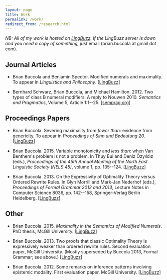 ```yaml
---
layout: page
title: Work
permalink: /work/
redirect_from: /research.html
---
```


*NB: All of my work is hosted on [LingBuzz](http://ling.auf.net/lingbuzz). If
the LingBuzz server is down and you need a copy of something, just* <script type="text/javascript">
<!--
h='&#x67;&#x6d;&#x61;&#x69;&#108;&#46;&#x63;&#x6f;&#x6d;';a='&#64;';n='&#98;&#114;&#x69;&#x61;&#110;&#46;&#98;&#x75;&#x63;&#x63;&#x6f;&#108;&#x61;';e=n+a+h;
document.write('<a h'+'ref'+'="ma'+'ilto'+':'+e+'" clas'+'s="em' + 'ail">'+'<em>email me</em>'+'<\/'+'a'+'>');
// -->
</script><noscript>&#x65;&#x6d;&#x61;&#x69;&#108;&#32;&#40;&#98;&#114;&#x69;&#x61;&#110;&#46;&#98;&#x75;&#x63;&#x63;&#x6f;&#108;&#x61;&#32;&#x61;&#116;&#32;&#x67;&#x6d;&#x61;&#x69;&#108;&#32;&#100;&#x6f;&#116;&#32;&#x63;&#x6f;&#x6d;&#x29;</noscript>*.*

## Journal Articles

- Brian Buccola and Benjamin Spector. Modified numerals and maximality. To
  appear in *Linguistics and Philosophy*. \[[LingBuzz][lp]\]

- Bernhard Schwarz, Brian Buccola, and Michael Hamilton. 2012. Two types of
  class B numeral modifiers: A reply to Nouwen 2010. *Semantics and
  Pragmatics*, Volume 5, Article 1:1--25. \[[semprag.org][sp]\]

[lp]: http://ling.auf.net/lingbuzz/002528
[sp]: http://semprag.org/article/download/sp.5.1/pdf

## Proceedings Papers

- Brian Buccola. Severing maximality from *fewer than*: evidence from
  genericity. To appear in *Proceedings of Sinn und Bedeutung 20*.
  \[[LingBuzz][sub20]\]

- Brian Buccola. 2015. Variable monotonicity and *less than*: when Van
  Benthem's problem is not a problem. In Thuy Bui and Deniz Özyıldız (eds.),
  *Proceedings of the 45th Annual Meeting of the North East Linguistic Society
  (NELS 45)*, volume 1, pp. 135--124. \[[LingBuzz][nels45]\]

- Brian Buccola. 2013. On the Expressivity of Optimality Theory versus Ordered
  Rewrite Rules. In Glyn Morrill and Mark-Jan Nederhof (eds.), *Proceedings of
  Formal Grammar 2012 and 2013*, Lecture Notes in Computer Science 8036, pp.
  142--158, Springer-Verlag Berlin Heidelberg. \[[LingBuzz][fg]\]

[sub20]: http://ling.auf.net/lingbuzz/002847
[nels45]: http://ling.auf.net/lingbuzz/002512
[fg]: http://ling.auf.net/lingbuzz/002513

## Other

- Brian Buccola. 2015. *Maximality in the Semantics of Modified Numerals*. PhD
  thesis, McGill University. \[[LingBuzz][dissertation]\]

- Brian Buccola. 2013. Two proofs that classic Optimality Theory is
  expressively weaker than ordered rewrite rules. Second evaluation paper,
  McGill University. (Mostly superseded by Buccola 2013, Formal Grammar; see
  above.) \[[LingBuzz][eval2]\]

- Brian Buccola. 2012. Some remarks on inference patterns involving epistemic
  modality. First evaluation paper, McGill University. \[[LingBuzz][eval1]\]

[dissertation]: http://ling.auf.net/lingbuzz/003039
[eval2]: http://ling.auf.net/lingbuzz/003038
[eval1]: http://ling.auf.net/lingbuzz/003037
